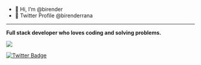 - 👋 Hi, I’m @birender
- 👀 Twitter Profile @birenderrana
____________________________________________________________________________________________________________

<B>Full stack developer who loves coding and solving problems.</b>

![](https://komarev.com/ghpvc/?username=birender&color=green&style=flat-square)
<!-- [![Linkedin Badge](https://img.shields.io/badge/-LinkedIn-0e76a8?style=flat-square&logo=Linkedin&logoColor=white)](https://www.linkedin.com/in/debjit-pal-539214192)-->
[![Twitter Badge](https://img.shields.io/badge/-Twitter-00acee?style=flat-square&logo=Twitter&logoColor=white)](https://twitter.com/birenderrana)
<!-- 
[![Instagram Badge](https://img.shields.io/badge/-Instagram-e4405f?style=flat-square&logo=Instagram&logoColor=white)](https://www.instagram.com/debjitpal5040)
[![Facebook Badge](https://img.shields.io/badge/-facebook-1778F2?style=flat-square&logo=facebook&logoColor=white)](https://www.facebook.com/debjit.pal.18847)
[![Website Badge](https://img.shields.io/badge/Website-3b5998?style=flat-square&logo=google-chrome&logoColor=white)](https://debjitpal5040.github.io)-->
